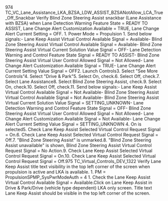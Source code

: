 974 TC_VC_Lane_Assistance_LKA_BZSA_LDW_ASSIST_BZSANotAllow_LCA_True_Off_Snackbar Verify Blind Zone Steering Assist snackbar (Lane Assistance with BZSA) when Lane Detection Warning Feature State = READY TO ASSIST, Lane Change Alert Customization Available = TRUE, Lane Change Alert Current Setting = OFF. 1. Power Mode = Propulsion 1. Send below signals:- Lane Keep Assist Virtual Control Available Signal = Available- Blind Zone Steering Assist Virtual Control Available Signal = Available- Blind Zone Steering Assist Virtual Current Solution Value Signal = OFF- Lane Detection Warning and Control Feature State Signal = READY TO ASSIST- Blind Zone Steering Assist Virtual User Control Allowed Signal = Not Allowed- Lane Change Alert Customization Available Signal = TRUE- Lane Change Alert Current Setting Value Signal = OFF2. Launch Controls3. Select "See More Controls"4. Select "Drive & Park"5. Select On, check.6. Select Off, check.7. Select Lane Assistance8. Select Blind Zone Steering Assist, check.9. Select On, check.10. Select Off, check.11. Send below signals:- Lane Keep Assist Virtual Control Available Signal = Not Available- Blind Zone Steering Assist Virtual Control Available Signal = Not Available- Blind Zone Steering Assist Virtual Current Solution Value Signal = SETTING_UNKNOWN- Lane Detection Warning and Control Feature State Signal = OFF- Blind Zone Steering Assist Virtual User Control Allowed Signal = Not Allowed- Lane Change Alert Customization Available Signal = Not Available- Lane Change Alert Current Setting Value Signal = SETTING_UNKNOWN 4. On is selected5. Check Lane Keep Assist Selected Virtual Control Request Signal = On.6. Check Lane Keep Assist Selected Virtual Control Request Signal = Off.7. "Blind Zone Steering Assist" is unmarked.8. "Blind Zone Steering Assist unavailable" is shown, Blind Zone Steering Assist Virtual Control Request Signal = No Action.9. Check Lane Keep Assist Selected Virtual Control Request Signal = On.10. Check Lane Keep Assist Selected Virtual Control Request Signal = Off.975 TC_Virtual_Controls_DEV_1322 Verify Lane Keep Assist title text visibility in the top left corner of the screen when propulsion is active and LKA is available. 1. PM = PropulsionSPMP_SysPwrModeAuth = 4 1. Check the Lane Keep Assist Virtual Control Available Signal = Available.Click on Lane Keep Assist in Drive & Park/Drive (vehicle type dependent) LKA only screen. Title text Lane Keep Assist should be visible in the top left corner of the screen.